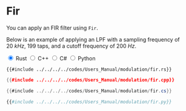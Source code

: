 # Fir

You can apply an FIR filter using `Fir`.

Below is an example of applying an LPF with a sampling frequency of $\SI{20}{kHz}$, 199 taps, and a cutoff frequency of $\SI{200}{Hz}$.

<div class="tabs">
<input id="rust_tab_fir" type="radio" class="tab" name="tab_fir" checked>
<label class="tab_item" n=4 for="rust_tab_fir">Rust</label>
<input id="cpp_tab_fir" type="radio" class="tab" name="tab_fir">
<label class="tab_item" n=4 for="cpp_tab_fir">C++</label>
<input id="cs_tab_fir" type="radio" class="tab" name="tab_fir">
<label class="tab_item" n=4 for="cs_tab_fir">C#</label>
<input id="python_tab_fir" type="radio" class="tab" name="tab_fir">
<label class="tab_item" n=4 for="python_tab_fir">Python</label>

```rust,edition2024
{{#include ../../../../codes/Users_Manual/modulation/fir.rs}}
```

```cpp
{{#include ../../../../codes/Users_Manual/modulation/fir.cpp}}
```

```cs
{{#include ../../../../codes/Users_Manual/modulation/fir.cs}}
```

```python
{{#include ../../../../codes/Users_Manual/modulation/fir.py}}
```
</div>
